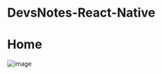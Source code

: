# DevsNotes-React-Native

# Home

![image](https://user-images.githubusercontent.com/64806651/167620551-71199331-9d81-40b2-8cc3-a73164760ace.png)
